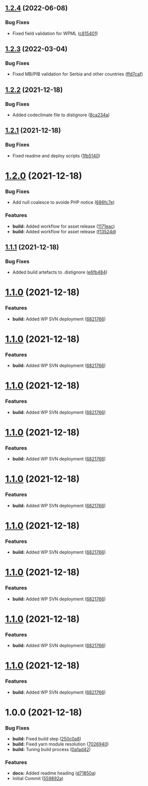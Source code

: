 ## [1.2.4](https://github.com/oblakstudio/serbian-addons-for-woocommerce/compare/v1.2.3...v1.2.4) (2022-06-08)


### Bug Fixes

* Fixed field validation for WPML ([c815401](https://github.com/oblakstudio/serbian-addons-for-woocommerce/commit/c81540119a2bf8f71918f84bdf09d246af5c417d))

## [1.2.3](https://github.com/oblakstudio/serbian-addons-for-woocommerce/compare/v1.2.2...v1.2.3) (2022-03-04)


### Bug Fixes

* Fixed MB/PIB validation for Serbia and other countries ([ffd7caf](https://github.com/oblakstudio/serbian-addons-for-woocommerce/commit/ffd7caf3d89d919076c9bccae23102aa180b355c))

## [1.2.2](https://github.com/oblakstudio/serbian-addons-for-woocommerce/compare/v1.2.1...v1.2.2) (2021-12-18)


### Bug Fixes

* Added codeclimate file to distignore ([8ca234a](https://github.com/oblakstudio/serbian-addons-for-woocommerce/commit/8ca234ab10fac4a59686b305b9029fe10fe4bb91))

## [1.2.1](https://github.com/oblakstudio/serbian-addons-for-woocommerce/compare/v1.2.0...v1.2.1) (2021-12-18)


### Bug Fixes

* Fixed readme and deploy scripts ([1fb5140](https://github.com/oblakstudio/serbian-addons-for-woocommerce/commit/1fb5140789aba870c1e0ac2418e87dc6a2c6d4df))

# [1.2.0](https://github.com/oblakstudio/serbian-addons-for-woocommerce/compare/v1.1.1...v1.2.0) (2021-12-18)


### Bug Fixes

* Add null coalesce to avoide PHP notice ([686fc7e](https://github.com/oblakstudio/serbian-addons-for-woocommerce/commit/686fc7e32a25c3bc14acf34c1d4bc66b8acd7621))


### Features

* **build:** Added workflow for asset release ([1171eac](https://github.com/oblakstudio/serbian-addons-for-woocommerce/commit/1171eac5f164feafbaf62557894c48298f894c7a))
* **build:** Added workflow for asset release ([f13524d](https://github.com/oblakstudio/serbian-addons-for-woocommerce/commit/f13524d76513c9fc792fb2e3ae3943206d591d60))

## [1.1.1](https://github.com/oblakstudio/serbian-addons-for-woocommerce/compare/v1.1.0...v1.1.1) (2021-12-18)


### Bug Fixes

* Added build artefacts to .distignore ([e6fb484](https://github.com/oblakstudio/serbian-addons-for-woocommerce/commit/e6fb48473f8e241774044e98e6554820c3e2fd27))

# [1.1.0](https://github.com/oblakstudio/serbian-addons-for-woocommerce/compare/v1.0.0...v1.1.0) (2021-12-18)


### Features

* **build:** Added WP SVN deployment ([6821766](https://github.com/oblakstudio/serbian-addons-for-woocommerce/commit/6821766aa7b710c4132d9aed7894359c6dcd7d66))

# [1.1.0](https://github.com/oblakstudio/serbian-addons-for-woocommerce/compare/v1.0.0...v1.1.0) (2021-12-18)


### Features

* **build:** Added WP SVN deployment ([6821766](https://github.com/oblakstudio/serbian-addons-for-woocommerce/commit/6821766aa7b710c4132d9aed7894359c6dcd7d66))

# [1.1.0](https://github.com/oblakstudio/serbian-addons-for-woocommerce/compare/v1.0.0...v1.1.0) (2021-12-18)


### Features

* **build:** Added WP SVN deployment ([6821766](https://github.com/oblakstudio/serbian-addons-for-woocommerce/commit/6821766aa7b710c4132d9aed7894359c6dcd7d66))

# [1.1.0](https://github.com/oblakstudio/serbian-addons-for-woocommerce/compare/v1.0.0...v1.1.0) (2021-12-18)


### Features

* **build:** Added WP SVN deployment ([6821766](https://github.com/oblakstudio/serbian-addons-for-woocommerce/commit/6821766aa7b710c4132d9aed7894359c6dcd7d66))

# [1.1.0](https://github.com/oblakstudio/serbian-addons-for-woocommerce/compare/v1.0.0...v1.1.0) (2021-12-18)


### Features

* **build:** Added WP SVN deployment ([6821766](https://github.com/oblakstudio/serbian-addons-for-woocommerce/commit/6821766aa7b710c4132d9aed7894359c6dcd7d66))

# [1.1.0](https://github.com/oblakstudio/serbian-addons-for-woocommerce/compare/v1.0.0...v1.1.0) (2021-12-18)


### Features

* **build:** Added WP SVN deployment ([6821766](https://github.com/oblakstudio/serbian-addons-for-woocommerce/commit/6821766aa7b710c4132d9aed7894359c6dcd7d66))

# [1.1.0](https://github.com/oblakstudio/serbian-addons-for-woocommerce/compare/v1.0.0...v1.1.0) (2021-12-18)


### Features

* **build:** Added WP SVN deployment ([6821766](https://github.com/oblakstudio/serbian-addons-for-woocommerce/commit/6821766aa7b710c4132d9aed7894359c6dcd7d66))

# [1.1.0](https://github.com/oblakstudio/serbian-addons-for-woocommerce/compare/v1.0.0...v1.1.0) (2021-12-18)


### Features

* **build:** Added WP SVN deployment ([6821766](https://github.com/oblakstudio/serbian-addons-for-woocommerce/commit/6821766aa7b710c4132d9aed7894359c6dcd7d66))

# [1.1.0](https://github.com/oblakstudio/serbian-addons-for-woocommerce/compare/v1.0.0...v1.1.0) (2021-12-18)


### Features

* **build:** Added WP SVN deployment ([6821766](https://github.com/oblakstudio/serbian-addons-for-woocommerce/commit/6821766aa7b710c4132d9aed7894359c6dcd7d66))

# 1.0.0 (2021-12-18)


### Bug Fixes

* **build:** Fixed build step ([250c0a8](https://github.com/oblakstudio/serbian-addons-for-woocommerce/commit/250c0a890903574e3ad99dcf00cd2a066a77c16f))
* **build:** Fixed yarn module resolution ([7026940](https://github.com/oblakstudio/serbian-addons-for-woocommerce/commit/7026940681b8ef30f05afde746f7dbcd86cc6676))
* **build:** Tuning build process ([0a1ad42](https://github.com/oblakstudio/serbian-addons-for-woocommerce/commit/0a1ad423107e1e33613cee78eb69c24a62025d91))


### Features

* **docs:** Added readme heading ([d71850a](https://github.com/oblakstudio/serbian-addons-for-woocommerce/commit/d71850a7b7106439e70b29e9c2418812c7513f58))
* Initial Commit ([559892a](https://github.com/oblakstudio/serbian-addons-for-woocommerce/commit/559892a4846d775af20d1d236166cd813b2be284))

